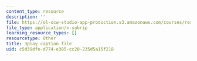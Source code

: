 ```yaml
---
content_type: resource
description: ''
file: https://ol-ocw-studio-app-production.s3.amazonaws.com/courses/res-9-003-brains-minds-and-machines-summer-course-summer-2015/c5d39dfed774e385cc20235d5a15f218_3Mvzp5xvEXA.srt
file_type: application/x-subrip
learning_resource_types: []
resourcetype: Other
title: 3play caption file
uid: c5d39dfe-d774-e385-cc20-235d5a15f218
---
```

